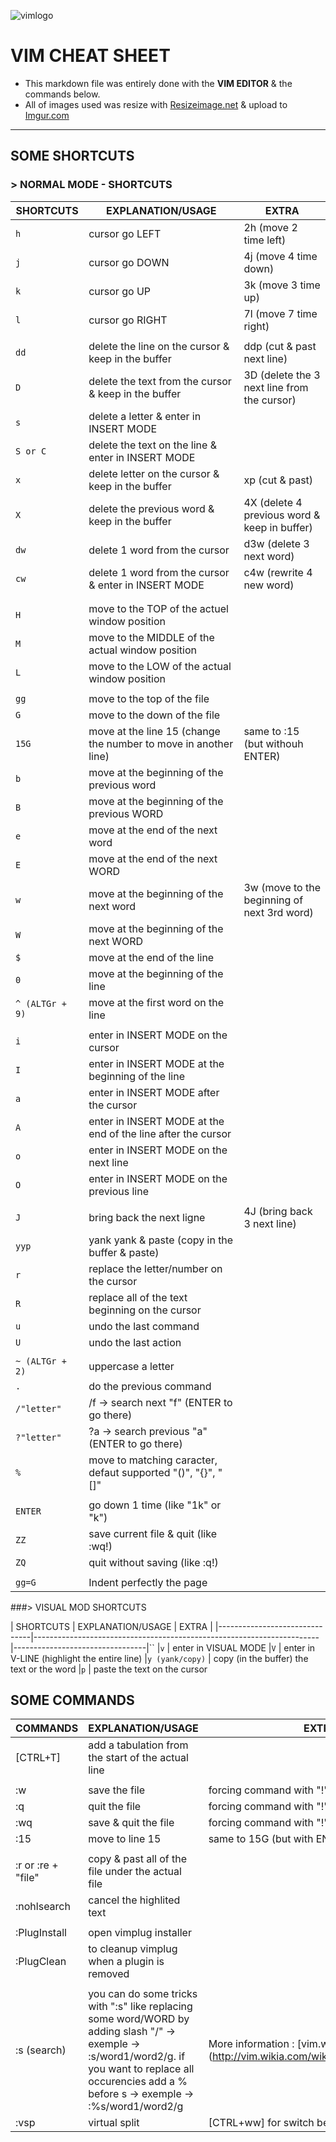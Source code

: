 ![vimlogo](https://upload.wikimedia.org/wikipedia/commons/thumb/9/9f/Vimlogo.svg/220px-Vimlogo.svg.png)

# VIM CHEAT SHEET

* This markdown file was entirely done with the **VIM EDITOR** & the commands below.
* All of images used was resize with [Resizeimage.net](http://resizeimage.net/ "website for resizing image") & upload to [Imgur.com](http://imgur.com "website for uploading image")

---

## SOME SHORTCUTS  

### > NORMAL MODE - SHORTCUTS

|	  SHORTCUTS		| 			EXPLANATION/USAGE				| 	       EXTRA		  |
|-------------------------------|-----------------------------------------------------------------------|---------------------------------|
|```h```			| cursor go LEFT							| 2h (move 2 time left)
|```j```			| cursor go DOWN							| 4j (move 4 time down)
|```k```			| cursor go UP								| 3k (move 3 time up)
|```l```			| cursor go RIGHT							| 7l (move 7 time right)
|				|
|```dd```			| delete the line on the cursor & keep in the buffer			| ddp (cut & past next line)
|```D```			| delete the text from the cursor & keep in the buffer 			| 3D (delete the 3 next line from the cursor)
|```s```			| delete a letter & enter in INSERT MODE
|```S or C```			| delete the text on the line & enter in INSERT MODE
|```x```			| delete letter on the cursor & keep in the buffer			| xp (cut & past)
|```X```			| delete the previous word & keep in the buffer				| 4X (delete 4 previous word & keep in buffer)
|```dw```			| delete 1 word from the cursor						| d3w (delete 3 next word)
|```cw``` 			| delete 1 word from the cursor & enter in INSERT MODE			| c4w (rewrite 4 new word) 
|				|
|				|
|```H```			| move to the TOP of the actuel window position
|```M```			| move to the MIDDLE of the actual window position
|```L```			| move to the LOW of the actual window position
|				|
|```gg```			| move to the top of the file
|```G```			| move to the down of the file
|```15G```			| move at the line 15 (change the number to move in another line)	| same to :15 (but withouh ENTER) 
|```b```			| move at the beginning of the previous word
|```B```			| move at the beginning of the previous WORD
|```e```			| move at the end of the next word
|```E```			| move at the end of the next WORD
|```w```			| move at the beginning of the next word				| 3w (move to the beginning of next 3rd word)
|```W```			| move at the beginning of the next WORD
|```$```			| move at the end of the line
|```0```			| move at the beginning of the line
|```^ (ALTGr + 9)```		| move at the first word on the line
|				|
|```i```			| enter in INSERT MODE on the cursor
|```I```			| enter in INSERT MODE at the beginning of the line
|```a```			| enter in INSERT MODE after the cursor
|```A```			| enter in INSERT MODE at the end of the line after the cursor
|```o```			| enter in INSERT MODE on the next line
|```O```			| enter in INSERT MODE on the previous line
|				|
|```J```			| bring back the next ligne						| 4J (bring back 3 next line)
|```yyp```			| yank yank & paste (copy in the buffer & paste)
|```r```			| replace the letter/number on the cursor
|```R```			| replace all of the text beginning on the cursor
|```u```			| undo the last command
|```U```			| undo the last action
|				|
|```~ (ALTGr + 2)```		| uppercase a letter
|```.```			| do the previous command
|```/"letter"```		| /f -> search next "f" (ENTER to go there)
|```?"letter"```		| ?a -> search previous "a" (ENTER to go there)
|```%```			| move to matching caracter, defaut supported "()", "{}", "[]"
|				|
|```ENTER```			| go down 1 time (like "1k" or "k")
|```ZZ```			| save current file & quit (like :wq!)
|```ZQ```			| quit without saving (like :q!)
|				|
|```gg=G```			| Indent perfectly the page

###> VISUAL MOD SHORTCUTS

|  SHORTCUTS			| 			EXPLANATION/USAGE				| 	       EXTRA		  |
|-------------------------------|-----------------------------------------------------------------------|---------------------------------|``
|```v```			| enter in VISUAL MODE
|```V```			| enter in V-LINE (highlight the entire line)
|```y (yank/copy)```		| copy (in the buffer) the text or the word
|```p```			| paste the text on the cursor



## SOME COMMANDS 

|	  COMMANDS		| 			EXPLANATION/USAGE				| 	       EXTRA		  |
|-------------------------------|-----------------------------------------------------------------------|---------------------------------|
|[CTRL+T]			| add a tabulation from the start of the actual line
|				|
|:w				| save the file 							| forcing command with "!" (:wq!)
|:q				| quit the file								| forcing command with "!" (:wq!)
|:wq				| save & quit the file							| forcing command with "!" (:wq!)
|:15				| move to line 15							| same to 15G (but with ENTER)
|				|
|:r or :re + "file"		| copy & past all of the file under the actual file
|:nohlsearch			| cancel the highlited text
|				|
|:PlugInstall			| open vimplug installer
|:PlugClean			| to cleanup vimplug when a plugin is removed
|				|
|:s (search)			| you can do some tricks with ":s" like replacing some word/WORD by adding slash "/" -> exemple -> :s/word1/word2/g. if you want to replace all occurencies add a % before s -> exemple -> :%s/word1/word2/g | More information : [vim.wikia.com] (http://vim.wikia.com/wiki/Search_and_replace)
|:vsp				| virtual split								| [CTRL+ww] for switch between
